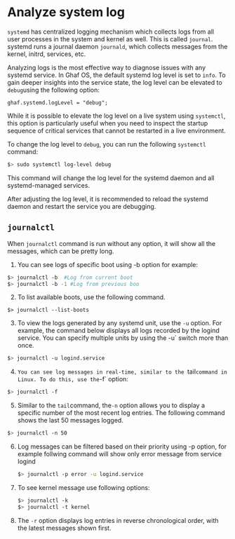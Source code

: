 <!--
    Copyright 2022-2024 TII (SSRC) and the Ghaf contributors
    SPDX-License-Identifier: CC-BY-SA-4.0
-->

# Analyze system log

`systemd` has centralized logging mechanism which collects logs from all user processes in the system and kernel as well. This is called `journal`. systemd runs a journal daemon `journald`, which collects messages from the kernel, initrd, services, etc.

Analyzing logs is the most effective way to diagnose issues with any systemd service. In Ghaf OS, the default systemd log level is set to `info`. To gain deeper insights into the service state, the log level can be elevated to `debug`using the following option:

```
ghaf.systemd.logLevel = "debug";
```

While it is possible to elevate the log level on a live system using `systemctl`, this option is particularly useful when you need to inspect the startup sequence of critical services that cannot be restarted in a live environment.

To change the log level to `debug`, you can run the following `systemctl` command:

```bash
$> sudo systemctl log-level debug
```

This command will change the log level for the systemd daemon and all systemd-managed services.

After adjusting the log level, it is recommended to reload the systemd daemon and restart the service you are debugging.

## `journalctl`

When `journalctl` command is run without any option, it will show all the messages, which can be pretty long.

1. You can see logs of specific boot using -b option for example:

```bash
$> journalctl -b  #Log from current boot
$> journalctl -b -1 #Log from previous boo
```

2. To list available boots, use the following command.

```
$> journalctl --list-boots
```

3. To view the logs generated by any systemd unit, use the `-u` option. For example, the command below displays all logs recorded by the logind service. You can specify multiple units by using the -u` switch more than once.

```bash
$> journalctl -u logind.service
```

4. `You can see log messages in real-time, similar to the `tail`command in Linux. To do this, use the`-f` option:

```bash
$> journalctl -f
```

5. Similar to the `tail`command, the`-n` option allows you to display a specific number of the most recent log entries. The following command shows the last 50 messages logged.

```bash
$> journalctl -n 50
```

6. Log messages can be filtered based on their priority using -p option, for example follwing command will show only error message from service logind

   ```bash
   $> journalctl -p error -u logind.service
   ```
7. To see kernel message use following options:

   ```bash
   $> journalctl -k
   $> journalctl -t kernel
   ```
8. The `-r` option displays log entries in reverse chronological order, with the latest messages shown first.
